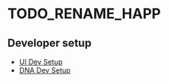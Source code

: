 # TODO_RENAME_HAPP

## Developer setup

- [UI Dev Setup](/ui/README.md)
- [DNA Dev Setup](/dna/README.md)